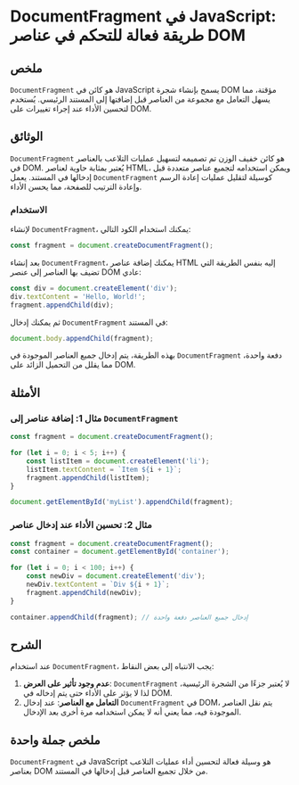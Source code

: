 <!--
Meta Description: # DocumentFragment في JavaScript: طريقة فعالة للتحكم في عناصر DOM ## ملخص `DocumentFragment` هو كائن في JavaScript يسمح بإنشاء شجرة DOM مؤقتة، مما يسه...
Meta Keywords: documentfragment, dom, fragment, document, javascript
-->

# DocumentFragment في JavaScript: طريقة فعالة للتحكم في عناصر DOM

## ملخص
`DocumentFragment` هو كائن في JavaScript يسمح بإنشاء شجرة DOM مؤقتة، مما يسهل التعامل مع مجموعة من العناصر قبل إضافتها إلى المستند الرئيسي. يُستخدم لتحسين الأداء عند إجراء تغييرات على DOM.

## الوثائق
`DocumentFragment` هو كائن خفيف الوزن تم تصميمه لتسهيل عمليات التلاعب بالعناصر في DOM. يُعتبر بمثابة حاوية لعناصر HTML، ويمكن استخدامه لتجميع عناصر متعددة قبل إدخالها في المستند. يعمل `DocumentFragment` كوسيلة لتقليل عمليات إعادة الرسم وإعادة الترتيب للصفحة، مما يحسن الأداء.

### الاستخدام
لإنشاء `DocumentFragment`، يمكنك استخدام الكود التالي:
```javascript
const fragment = document.createDocumentFragment();
```
بعد إنشاء `DocumentFragment`، يمكنك إضافة عناصر HTML إليه بنفس الطريقة التي تضيف بها العناصر إلى عنصر DOM عادي:
```javascript
const div = document.createElement('div');
div.textContent = 'Hello, World!';
fragment.appendChild(div);
```
ثم يمكنك إدخال `DocumentFragment` في المستند:
```javascript
document.body.appendChild(fragment);
```
بهذه الطريقة، يتم إدخال جميع العناصر الموجودة في `DocumentFragment` دفعة واحدة، مما يقلل من التحميل الزائد على DOM.

## الأمثلة
### مثال 1: إضافة عناصر إلى `DocumentFragment`
```javascript
const fragment = document.createDocumentFragment();

for (let i = 0; i < 5; i++) {
    const listItem = document.createElement('li');
    listItem.textContent = `Item ${i + 1}`;
    fragment.appendChild(listItem);
}

document.getElementById('myList').appendChild(fragment);
```

### مثال 2: تحسين الأداء عند إدخال عناصر
```javascript
const fragment = document.createDocumentFragment();
const container = document.getElementById('container');

for (let i = 0; i < 100; i++) {
    const newDiv = document.createElement('div');
    newDiv.textContent = `Div ${i + 1}`;
    fragment.appendChild(newDiv);
}

container.appendChild(fragment); // إدخال جميع العناصر دفعة واحدة
```

## الشرح
عند استخدام `DocumentFragment`، يجب الانتباه إلى بعض النقاط:
1. **عدم وجود تأثير على العرض**: `DocumentFragment` لا يُعتبر جزءًا من الشجرة الرئيسية، لذا لا يؤثر على الأداء حتى يتم إدخاله في DOM.
2. **التعامل مع العناصر**: عند إدخال `DocumentFragment` في DOM، يتم نقل العناصر الموجودة فيه، مما يعني أنه لا يمكن استخدامه مرة أخرى بعد الإدخال.

## ملخص جملة واحدة
`DocumentFragment` في JavaScript هو وسيلة فعالة لتحسين أداء عمليات التلاعب بعناصر DOM من خلال تجميع العناصر قبل إدخالها في المستند.